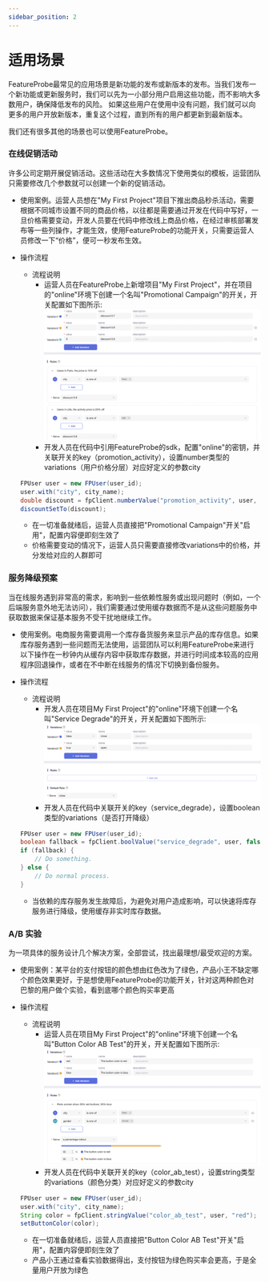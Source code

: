 ```yaml
---
sidebar_position: 2
---
```


# 适用场景
FeatureProbe最常见的应用场景是新功能的发布或新版本的发布。当我们发布一个新功能或更新服务时，我们可以先为一小部分用户启用这些功能，而不影响大多数用户，确保降低发布的风险。
如果这些用户在使用中没有问题，我们就可以向更多的用户开放新版本，重复这个过程，直到所有的用户都更新到最新版本。

我们还有很多其他的场景也可以使用FeatureProbe。
### 在线促销活动
许多公司定期开展促销活动。这些活动在大多数情况下使用类似的模板，运营团队只需要修改几个参数就可以创建一个新的促销活动。
- 使用案例。运营人员想在"My First Project"项目下推出商品秒杀活动，需要根据不同城市设置不同的商品价格，以往都是需要通过开发在代码中写好，一旦价格需要变动，开发人员要在代码中修改线上商品价格，在经过审核部署发布等一些列操作，才能生效，使用FeatureProbe的功能开关，只需要运营人员修改一下“价格”，便可一秒发布生效。
- 操作流程

   + 流程说明
     * 运营人员在FeatureProbe上新增项目"My First Project"，并在项目的"online"环境下创建一个名叫"Promotional Campaign"的开关，开关配置如下图所示:
     ![commodity spike activity screenshot](../../../../../pictures/en-Commodity_spike_activity.png)
     * 开发人员在代码中引用FeatureProbe的sdk，配置"online"的密钥，并关联开关的key（promotion_activity），设置number类型的variations（用户价格分层）对应好定义的参数city
  
    ```java
   FPUser user = new FPUser(user_id);
   user.with("city", city_name);
   double discount = fpClient.numberValue("promotion_activity", user, 1.0);
   discountSetTo(discount);
    ```
 
     * 在一切准备就绪后，运营人员直接把"Promotional Campaign"开关"启用"，配置内容便即刻生效了
     * 价格需要变动的情况下，运营人员只需要直接修改variations中的价格，并分发给对应的人群即可

### 服务降级预案
当在线服务遇到非常高的需求，影响到一些依赖性服务或出现问题时（例如，一个后端服务意外地无法访问），我们需要通过使用缓存数据而不是从这些问题服务中获取数据来保证基本服务不受干扰地继续工作。

- 使用案例。电商服务需要调用一个库存备货服务来显示产品的库存信息。如果库存服务遇到一些问题而无法使用，运营团队可以利用FeatureProbe来进行以下操作在一秒钟内从缓存内容中获取库存数据，并进行时间成本较高的应用程序回退操作，或者在不中断在线服务的情况下切换到备份服务。

- 操作流程

   + 流程说明
     * 开发人员在项目My First Project"的"online"环境下创建一个名叫"Service Degrade"的开关，开关配置如下图所示:
     ![storage service fallback screenshot](../../../../../pictures/en-Store_service_fallback.png)
     * 开发人员在代码中关联开关的key（service_degrade），设置boolean类型的variations（是否打开降级）
  
    ```java
   FPUser user = new FPUser(user_id);
    boolean fallback = fpClient.boolValue("service_degrade", user, false);
    if (fallback) {
    	// Do something.
    } else {
    	// Do normal process.
    }
    ```
 
     * 当依赖的库存服务发生故障后，为避免对用户造成影响，可以快速将库存服务进行降级，使用缓存非实时库存数据。
### A/B 实验
为一项具体的服务设计几个解决方案，全部尝试，找出最理想/最受欢迎的方案。
- 使用案例：某平台的支付按钮的颜色想由红色改为了绿色，产品小王不缺定哪个颜色效果更好，于是想使用FeatureProbe的功能开关，针对这两种颜色对巴黎的用户做个实验，看到底哪个颜色购买率更高
- 操作流程
   + 流程说明
     * 运营人员在项目My First Project"的"online"环境下创建一个名叫"Button Color AB Test"的开关，开关配置如下图所示:
     ![AB test screenshot](../../../../../pictures/en-Color_ab_test.png)
     * 开发人员在代码中关联开关的key（color_ab_test），设置string类型的variations（颜色分类）对应好定义的参数city
  
    ```java
   FPUser user = new FPUser(user_id);
    user.with("city", city_name);
    String color = fpClient.stringValue("color_ab_test", user, "red");
    setButtonColor(color);
    ```
 
     * 在一切准备就绪后，运营人员直接把"Button Color AB Test"开关"启用"，配置内容便即刻生效了
     * 产品小王通过查看实验数据得出，支付按钮为绿色购买率会更高，于是全量用户开放为绿色
